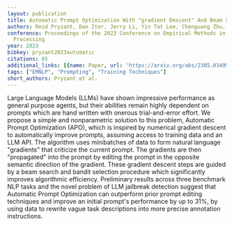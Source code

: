 ```yaml
---
layout: publication
title: Automatic Prompt Optimization With "gradient Descent" And Beam Search
authors: Reid Pryzant, Dan Iter, Jerry Li, Yin Tat Lee, Chenguang Zhu, Michael Zeng
conference: Proceedings of the 2023 Conference on Empirical Methods in Natural Language
  Processing
year: 2023
bibkey: pryzant2023automatic
citations: 65
additional_links: [{name: Paper, url: 'https://arxiv.org/abs/2305.03495'}]
tags: ["EMNLP", "Prompting", "Training Techniques"]
short_authors: Pryzant et al.
---
```

Large Language Models (LLMs) have shown impressive performance as general
purpose agents, but their abilities remain highly dependent on prompts which
are hand written with onerous trial-and-error effort. We propose a simple and
nonparametric solution to this problem, Automatic Prompt Optimization (APO),
which is inspired by numerical gradient descent to automatically improve
prompts, assuming access to training data and an LLM API. The algorithm uses
minibatches of data to form natural language "gradients" that criticize the
current prompt. The gradients are then "propagated" into the prompt by editing
the prompt in the opposite semantic direction of the gradient. These gradient
descent steps are guided by a beam search and bandit selection procedure which
significantly improves algorithmic efficiency. Preliminary results across three
benchmark NLP tasks and the novel problem of LLM jailbreak detection suggest
that Automatic Prompt Optimization can outperform prior prompt editing
techniques and improve an initial prompt's performance by up to 31%, by using
data to rewrite vague task descriptions into more precise annotation
instructions.